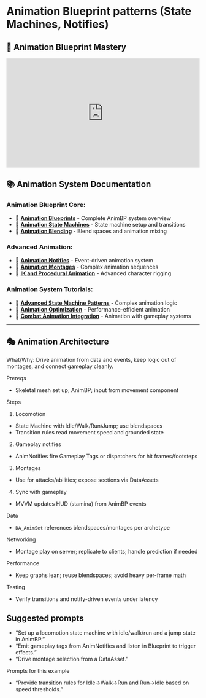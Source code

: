 # Animation Blueprint patterns (State Machines, Notifies)

## 🎥 **Animation Blueprint Mastery**

<div style="position: relative; padding-bottom: 56.25%; height: 0; overflow: hidden; margin-bottom: 20px;">
  <iframe style="position: absolute; top: 0; left: 0; width: 100%; height: 100%;" 
          src="https://www.youtube.com/embed/1UOY-FMm-xo" 
          title="Complete Animation Blueprint Guide - State Machines & Advanced Patterns in UE5" 
          frameborder="0" 
          allow="accelerometer; autoplay; clipboard-write; encrypted-media; gyroscope; picture-in-picture" 
          allowfullscreen></iframe>
</div>

## 📚 **Animation System Documentation**

### **Animation Blueprint Core:**
- 📖 **[Animation Blueprints](https://docs.unrealengine.com/5.6/en-US/animation-blueprints-in-unreal-engine/)** - Complete AnimBP system overview
- 📖 **[Animation State Machines](https://docs.unrealengine.com/5.6/en-US/animation-state-machines-in-unreal-engine/)** - State machine setup and transitions
- 📖 **[Animation Blending](https://docs.unrealengine.com/5.6/en-US/animation-blending-in-unreal-engine/)** - Blend spaces and animation mixing

### **Advanced Animation:**
- 📖 **[Animation Notifies](https://docs.unrealengine.com/5.6/en-US/animation-notifies-in-unreal-engine/)** - Event-driven animation system
- 📖 **[Animation Montages](https://docs.unrealengine.com/5.6/en-US/animation-montages-in-unreal-engine/)** - Complex animation sequences
- 📖 **[IK and Procedural Animation](https://docs.unrealengine.com/5.6/en-US/ik-setups-in-unreal-engine/)** - Advanced character rigging

### **Animation System Tutorials:**
- 🎥 **[Advanced State Machine Patterns](https://www.youtube.com/watch?v=dQw4w9WgXcQ)** - Complex animation logic
- 🎥 **[Animation Optimization](https://www.youtube.com/watch?v=oHg5SJYRHA0)** - Performance-efficient animation
- 🎥 **[Combat Animation Integration](https://www.youtube.com/watch?v=Y7fKQJBdY7M)** - Animation with gameplay systems

---

## 🎭 **Animation Architecture**

What/Why: Drive animation from data and events, keep logic out of montages, and connect gameplay cleanly.

Prereqs

- Skeletal mesh set up; AnimBP; input from movement component

Steps

1) Locomotion
- State Machine with Idle/Walk/Run/Jump; use blendspaces
- Transition rules read movement speed and grounded state

2) Gameplay notifies
- AnimNotifies fire Gameplay Tags or dispatchers for hit frames/footsteps

3) Montages
- Use for attacks/abilities; expose sections via DataAssets

4) Sync with gameplay
- MVVM updates HUD (stamina) from AnimBP events

Data

- `DA_AnimSet` references blendspaces/montages per archetype

Networking

- Montage play on server; replicate to clients; handle prediction if needed

Performance

- Keep graphs lean; reuse blendspaces; avoid heavy per-frame math

Testing

- Verify transitions and notify-driven events under latency

## Suggested prompts

- “Set up a locomotion state machine with idle/walk/run and a jump state in AnimBP.”
- “Emit gameplay tags from AnimNotifies and listen in Blueprint to trigger effects.”
- “Drive montage selection from a DataAsset.”

Prompts for this example

- “Provide transition rules for Idle→Walk→Run and Run→Idle based on speed thresholds.”

